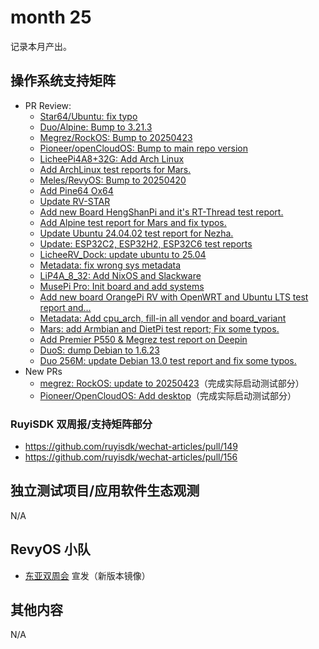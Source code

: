 # month 25

记录本月产出。

## 操作系统支持矩阵

- PR Review:
    - [Star64/Ubuntu: fix typo](https://github.com/ruyisdk/support-matrix/pull/285)
    - [Duo/Alpine: Bump to 3.21.3](https://github.com/ruyisdk/support-matrix/pull/286)
    - [Megrez/RockOS: Bump to 20250423](https://github.com/ruyisdk/support-matrix/pull/287)
    - [Pioneer/openCloudOS: Bump to main repo version](https://github.com/ruyisdk/support-matrix/pull/289)
    - [LicheePi4A8+32G: Add Arch Linux](https://github.com/ruyisdk/support-matrix/pull/290)
    - [Add ArchLinux test reports for Mars.](https://github.com/ruyisdk/support-matrix/pull/291)
    - [Meles/RevyOS: Bump to 20250420](https://github.com/ruyisdk/support-matrix/pull/292)
    - [Add Pine64 Ox64](https://github.com/ruyisdk/support-matrix/pull/293)
    - [Update RV-STAR](https://github.com/ruyisdk/support-matrix/pull/294)
    - [Add new Board HengShanPi and it's RT-Thread test report.](https://github.com/ruyisdk/support-matrix/pull/295)
    - [Add Alpine test report for Mars and fix typos.](https://github.com/ruyisdk/support-matrix/pull/296)
    - [Update Ubuntu 24.04.02 test report for Nezha.](https://github.com/ruyisdk/support-matrix/pull/297)
    - [Update: ESP32C2, ESP32H2, ESP32C6 test reports](https://github.com/ruyisdk/support-matrix/pull/298)
    - [LicheeRV_Dock: update ubuntu to 25.04](https://github.com/ruyisdk/support-matrix/pull/299)
    - [Metadata: fix wrong sys metadata](https://github.com/ruyisdk/support-matrix/pull/300)
    - [LiP4A_8_32: Add NixOS and Slackware](https://github.com/ruyisdk/support-matrix/pull/301)
    - [MusePi Pro: Init board and add systems](https://github.com/ruyisdk/support-matrix/pull/303)
    - [Add new board OrangePi RV with OpenWRT and Ubuntu LTS test report and…](https://github.com/ruyisdk/support-matrix/pull/304)
    - [Metadata: Add cpu_arch, fill-in all vendor and board_variant](https://github.com/ruyisdk/support-matrix/pull/305)
    - [Mars: add Armbian and DietPi test report; Fix some typos.](https://github.com/ruyisdk/support-matrix/pull/306)
    - [Add Premier P550 & Megrez test report on Deepin](https://github.com/ruyisdk/support-matrix/pull/309)
    - [DuoS: dump Debian to 1.6.23](https://github.com/ruyisdk/support-matrix/pull/310)
    - [Duo 256M: update Debian 13.0 test report and fix some typos.](https://github.com/ruyisdk/support-matrix/pull/311)
- New PRs
    - [megrez: RockOS: update to 20250423](https://github.com/ruyisdk/support-matrix/pull/288)（完成实际启动测试部分）
    - [Pioneer/OpenCloudOS: Add desktop](https://github.com/ruyisdk/support-matrix/pull/302)（完成实际启动测试部分）

### RuyiSDK 双周报/支持矩阵部分

- https://github.com/ruyisdk/wechat-articles/pull/149
- https://github.com/ruyisdk/wechat-articles/pull/156

## 独立测试项目/应用软件生态观测

N/A

## RevyOS 小队

- [东亚双周会](https://docs.google.com/presentation/d/13iFQVe8wpXD9Cvnz16ve9unU2n2Sq6yHHhZlMj9Rp68/edit?slide=id.g327cde8f41c_0_161#slide=id.g327cde8f41c_0_161) 宣发（新版本镜像）

## 其他内容

N/A
